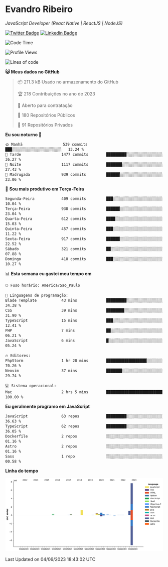# Evandro **Ribeiro**

*JavaScript Developer (React Native | ReactJS | NodeJS)*

[![Twitter Badge](https://img.shields.io/badge/-@ribeiroevandro-201B2D?style=flat-square&labelColor=201B2D&logo=twitter&logoColor=white&link=https://twitter.com/ribeiroevandro)](https://twitter.com/ribeiroevandro) 
[![Linkedin Badge](https://img.shields.io/badge/-Evandro%20Ribeiro-201B2D?style=flat-square&logo=Linkedin&logoColor=white&link=https://www.linkedin.com/in/ribeiroevandro)](https://www.linkedin.com/in/ribeiroevandro) 


<!--START_SECTION:waka-->
![Code Time](http://img.shields.io/badge/Code%20Time-3%2C214%20hrs%2019%20mins-blue)

![Profile Views](http://img.shields.io/badge/Visualizac%C3%B5es%20do%20perfil-0-blue)

![Lines of code](https://img.shields.io/badge/Desde%20o%20Hello%20World%20eu%20escrevi-12.0%20million%20linhas%20de%20c%C3%B3digo-blue)

**🐱 Meus dados no GitHub** 

> 📦 211.3 kB Usado no armazenamento do GitHub 
 > 
> 🏆 218 Contribuições no ano de 2023
 > 
> 💼 Aberto para contratação
 > 
> 📜 180 Repositórios Públicos 
 > 
> 🔑 91 Repositórios Privados 
 > 
**Eu sou noturno 🦉** 

```text
🌞 Manhã                  539 commits         ███░░░░░░░░░░░░░░░░░░░░░░   13.24 % 
🌆 Tarde                  1477 commits        █████████░░░░░░░░░░░░░░░░   36.27 % 
🌃 Noite                  1117 commits        ███████░░░░░░░░░░░░░░░░░░   27.43 % 
🌙 Madrugada              939 commits         ██████░░░░░░░░░░░░░░░░░░░   23.06 % 
```
📅 **Sou mais produtivo em Terça-Feira** 

```text
Segunda-Feira            409 commits         ███░░░░░░░░░░░░░░░░░░░░░░   10.04 % 
Terça-Feira              938 commits         ██████░░░░░░░░░░░░░░░░░░░   23.04 % 
Quarta-Feira             612 commits         ████░░░░░░░░░░░░░░░░░░░░░   15.03 % 
Quinta-Feira             457 commits         ███░░░░░░░░░░░░░░░░░░░░░░   11.22 % 
Sexta-Feira              917 commits         ██████░░░░░░░░░░░░░░░░░░░   22.52 % 
Sábado                   321 commits         ██░░░░░░░░░░░░░░░░░░░░░░░   07.88 % 
Domingo                  418 commits         ███░░░░░░░░░░░░░░░░░░░░░░   10.27 % 
```


📊 **Esta semana eu gastei meu tempo em** 

```text
🕑︎ Fuso horário: America/Sao_Paulo

💬 Linguagens de programação: 
Blade Template           43 mins             █████████░░░░░░░░░░░░░░░░   34.38 % 
CSS                      39 mins             ████████░░░░░░░░░░░░░░░░░   31.90 % 
TypeScript               15 mins             ███░░░░░░░░░░░░░░░░░░░░░░   12.41 % 
PHP                      7 mins              ██░░░░░░░░░░░░░░░░░░░░░░░   06.21 % 
JavaScript               6 mins              █░░░░░░░░░░░░░░░░░░░░░░░░   05.24 % 

🔥 Editores: 
PhpStorm                 1 hr 28 mins        ██████████████████░░░░░░░   70.26 % 
Neovim                   37 mins             ███████░░░░░░░░░░░░░░░░░░   29.74 % 

💻 Sistema operacional: 
Mac                      2 hrs 5 mins        █████████████████████████   100.00 % 
```

**Eu geralmente programo em JavaScript** 

```text
JavaScript               63 repos            █████████░░░░░░░░░░░░░░░░   36.63 % 
TypeScript               62 repos            █████████░░░░░░░░░░░░░░░░   36.05 % 
Dockerfile               2 repos             ░░░░░░░░░░░░░░░░░░░░░░░░░   01.16 % 
Astro                    2 repos             ░░░░░░░░░░░░░░░░░░░░░░░░░   01.16 % 
Sass                     1 repo              ░░░░░░░░░░░░░░░░░░░░░░░░░   00.58 % 
```



**Linha do tempo**

![Lines of Code chart](https://raw.githubusercontent.com/ribeiroevandro/ribeiroevandro/main/assets/bar_graph.png)


 Last Updated on 04/06/2023 18:43:02 UTC
<!--END_SECTION:waka-->
